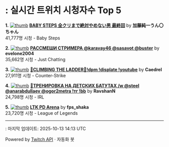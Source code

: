 # : 실시간 트위치 시청자수 Top 5

**1.** [![thumb](https://static-cdn.jtvnw.net/previews-ttv/live_user_kato_junichi0817-320x180.jpg)](https://twitch.tv/加藤純一うん〇ちゃん)
**[BABY STEPS 全クリまで絶対やめない男 最終回](https://twitch.tv/加藤純一うん〇ちゃん)** by **加藤純一うん〇ちゃん**<br>41,777명 시청  - Baby Steps

**2.** [![thumb](https://static-cdn.jtvnw.net/previews-ttv/live_user_evelone2004-320x180.jpg)](https://twitch.tv/evelone2004)
**[РАССМЕШИ СТРИМЕРА @karavay46 @sasavot @buster](https://twitch.tv/evelone2004)** by **evelone2004**<br>35,662명 시청  - Just Chatting

**3.** [![thumb](https://static-cdn.jtvnw.net/previews-ttv/live_user_caedrel-320x180.jpg)](https://twitch.tv/Caedrel)
**[🔴CLIMBING THE LADDER🔴!dpm !displate !youtube](https://twitch.tv/Caedrel)** by **Caedrel**<br>27,911명 시청  - Counter-Strike

**4.** [![thumb](https://static-cdn.jtvnw.net/previews-ttv/live_user_ravshann-320x180.jpg)](https://twitch.tv/RavshanN)
**[🛑ТРЕНИРОВКА НА ДЕТСКИХ БАТУТАХ /w @steel @anarabdullaev @ogor2metra !тг !bb](https://twitch.tv/RavshanN)** by **RavshanN**<br>24,798명 시청  - IRL

**5.** [![thumb](https://static-cdn.jtvnw.net/previews-ttv/live_user_fps_shaka-320x180.jpg)](https://twitch.tv/fps_shaka)
**[LTK PD Arena](https://twitch.tv/fps_shaka)** by **fps_shaka**<br>23,720명 시청  - League of Legends


---
: 마지막 업데이트: 2025-10-13 14:13 UTC

Powered by [Twitch API](https://dev.twitch.tv/docs/api/reference) · 자동화 봇
